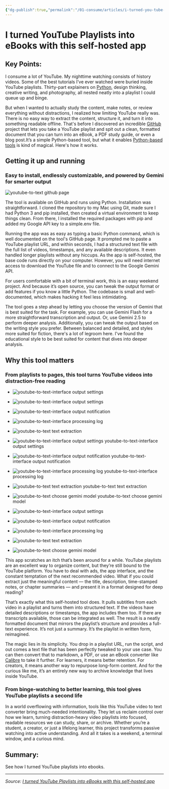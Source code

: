 ```yaml
---
{"dg-publish":true,"permalink":"/01-consume/articles/i-turned-you-tube-playlists-into-e-books-with-this-self-hosted-app/","title":"I turned YouTube Playlists into eBooks with this self-hosted app","tags":["youtube","ebooks"]}
---
```



# I turned YouTube Playlists into eBooks with this self-hosted app

## Key Points:
I consume a lot of YouTube. My nighttime watching consists of history videos. Some of the best tutorials I’ve ever watched were buried inside YouTube playlists. Thirty-part explainers on [Python](https://www.xda-developers.com/how-to-install-python/), design thinking, creative writing, and photography, all nested neatly into a playlist I could queue up and binge.

But when I wanted to actually study the content, make notes, or review everything without distractions, I realized how limiting YouTube really was. There is no easy way to extract the content, structure it, and turn it into something readable offline. That's before I discovered an incredible [GitHub](https://www.xda-developers.com/great-software-tools-found-github-actually-use/) project that lets you take a YouTube playlist and spit out a clean, formatted document that you can turn into an eBook, a PDF study guide, or even a blog post.It’s a simple Python-based tool, but what it enables [Python-based tools](https://github.com/Ebrizzzz/Youtube-playlist-to-formatted-text) is kind of magical. Here's how it works.

## Getting it up and running

### Easy to install, endlessly customizable, and powered by Gemini for smarter output

![youtube-to-text github page](https://static1.xdaimages.com/wordpress/wp-content/uploads/2025/04/youtube-to-text-github.png)

The tool is available on GitHub and runs using Python. Installation was straightforward. I cloned the repository to my Mac using Git, made sure I had Python 3 and pip installed, then created a virtual environment to keep things clean. From there, I installed the required packages with pip and added my Google API key to a simple.env file.

Running the app was as easy as typing a basic Python command, which is well documented on the tool's GitHub page. It prompted me to paste a YouTube playlist URL, and within seconds, I had a structured text file with the full list of videos, timestamps, and any available descriptions. It even handled longer playlists without any hiccups. As the app is self-hosted, the base code runs directly on your computer. However, you will need internet access to download the YouTube file and to connect to the Google Gemini API.

For users comfortable with a bit of terminal work, this is an easy weekend project. And because it’s open source, you can tweak the output format or add features if you know a little Python. The codebase is small and well-documented, which makes hacking it feel less intimidating.

The tool goes a step ahead by letting you choose the version of Gemini that is best suited for the task. For example, you can use Gemini Flash for a more straightforward transcription and output. Or, use Gemini 2.5 to perform deeper analysis. Additionally, you can tweak the output based on the writing style you prefer. Between balanced and detailed, and styles more suited for fiction, there's a lot of legroom here. I've found the educational style to be best suited for content that dives into deeper analysis.

## Why this tool matters

### From playlists to pages, this tool turns YouTube videos into distraction-free reading

- ![youtube-to-text-interface output settings](https://static1.xdaimages.com/wordpress/wp-content/uploads/2025/04/youtube-to-text-interface-1.png)

- ![youtube-to-text-interface output settings](https://static1.xdaimages.com/wordpress/wp-content/uploads/2025/04/youtube-to-text-interface-1.png)
- ![youtube-to-text-interface output notification](https://static1.xdaimages.com/wordpress/wp-content/uploads/2025/04/youtube-to-text-interface-5.png)
- ![youtube-to-text-interface processing log](https://static1.xdaimages.com/wordpress/wp-content/uploads/2025/04/youtube-to-text-interface-4.png)
- ![youtube-to-text text extraction](https://static1.xdaimages.com/wordpress/wp-content/uploads/2025/04/youtube-to-text-interface-3.png)

- ![youtube-to-text-interface output settings](https://static1.xdaimages.com/wordpress/wp-content/uploads/2025/04/youtube-to-text-interface-1.png)
	youtube-to-text-interface output settings
- ![youtube-to-text-interface output notification](https://static1.xdaimages.com/wordpress/wp-content/uploads/2025/04/youtube-to-text-interface-5.png)
	youtube-to-text-interface output notification
- ![youtube-to-text-interface processing log](https://static1.xdaimages.com/wordpress/wp-content/uploads/2025/04/youtube-to-text-interface-4.png)
	youtube-to-text-interface processing log
- ![youtube-to-text text extraction](https://static1.xdaimages.com/wordpress/wp-content/uploads/2025/04/youtube-to-text-interface-3.png)
	youtube-to-text text extraction
- ![youtube-to-text choose gemini model](https://static1.xdaimages.com/wordpress/wp-content/uploads/2025/04/youtube-to-text-interface-2.png)
	youtube-to-text choose gemini model

- ![youtube-to-text-interface output settings](https://static1.xdaimages.com/wordpress/wp-content/uploads/2025/04/youtube-to-text-interface-1.png)
- ![youtube-to-text-interface output notification](https://static1.xdaimages.com/wordpress/wp-content/uploads/2025/04/youtube-to-text-interface-5.png)
- ![youtube-to-text-interface processing log](https://static1.xdaimages.com/wordpress/wp-content/uploads/2025/04/youtube-to-text-interface-4.png)
- ![youtube-to-text text extraction](https://static1.xdaimages.com/wordpress/wp-content/uploads/2025/04/youtube-to-text-interface-3.png)
- ![youtube-to-text choose gemini model](https://static1.xdaimages.com/wordpress/wp-content/uploads/2025/04/youtube-to-text-interface-2.png)

This app scratches an itch that’s been around for a while. YouTube playlists are an excellent way to organize content, but they’re still bound to the YouTube platform. You have to deal with ads, the app interface, and the constant temptation of the next recommended video. What if you could extract just the meaningful content — the title, description, time-stamped notes, or chapter summaries — and present it in a format designed for deep reading?

That’s exactly what this self-hosted tool does. It pulls subtitles from each video in a playlist and turns them into structured text. If the videos have detailed descriptions or timestamps, the app includes them too. If there are transcripts available, those can be integrated as well. The result is a neatly formatted document that mirrors the playlist’s structure and provides a full-text experience. It’s not just a summary. It’s the playlist in written form, reimagined.

The magic lies in its simplicity. You drop in a playlist URL, run the script, and out comes a text file that has been perfectly tweaked to your use case. You can then convert that to markdown, a PDF, or use an eBook converter like [Calibre](https://www.xda-developers.com/host-your-own-e-book-library-with-calibre-web/) to take it further. For learners, it means better retention. For creators, it means another way to repurpose long-form content. And for the curious like me, it’s an entirely new way to archive knowledge that lives inside YouTube.

### From binge-watching to better learning, this tool gives YouTube playlists a second life

In a world overflowing with information, tools like this YouTube video to text converter bring much-needed intentionality. They let us reclaim control over how we learn, turning distraction-heavy video playlists into focused, readable resources we can study, share, or archive. Whether you’re a student, a creator, or just a lifelong learner, this project transforms passive watching into active understanding. And all it takes is a weekend, a terminal window, and a curious mind.

## Summary:
See how I turned YouTube playlists into ebooks.

---

*Source: [I turned YouTube Playlists into eBooks with this self-hosted app](https://www.xda-developers.com/turned-youtube-playlists-into-ebooks/)*
